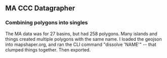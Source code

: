 ## MA CCC Datagrapher

### Combining polygons into singles
The MA data was for 27 basins, but had 258 polygons.  Many islands and things created multiple polygons with the same name.
I loaded the geojson into mapshaper.org, and ran the CLI command "dissolve 'NAME'" -- that clumped things together. Then exported.
